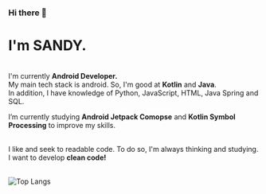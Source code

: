 ### Hi there 👋

<!--
**SANDY-9/SANDY-9** is a ✨ _special_ ✨ repository because its `README.md` (this file) appears on your GitHub profile.

Here are some ideas to get you started:

- 🔭 I’m currently working on ...
- 🌱 I’m currently learning ...
- 👯 I’m looking to collaborate on ...
- 🤔 I’m looking for help with ...
- 💬 Ask me about ...
- 📫 How to reach me: ...
- 😄 Pronouns: ...
- ⚡ Fun fact: ...
-->

# I'm SANDY.


<br>I'm currently **Android Developer.**<br>
My main tech stack is android. So, I'm good at **Kotlin** and **Java**. <br>
In addition, I have knowledge of Python, JavaScript, HTML, Java Spring and SQL.


I’m currently studying **Android Jetpack Comopse** and **Kotlin Symbol Processing** to improve my skills.


<br>I like and seek to readable code. To do so, I'm always thinking and studying.<br>
I want to develop **clean code!**<br><br>



![Top Langs](https://github-readme-stats.vercel.app/api/top-langs/?username=SANDY-9&layout=compact&theme=vue)
